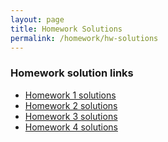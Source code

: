 ```yaml
---
layout: page
title: Homework Solutions
permalink: /homework/hw-solutions
---
```


### Homework solution links

* [Homework 1 solutions](hw1-solutions.pdf)
* [Homework 2 solutions](hw2-solutions.pdf)
* [Homework 3 solutions](hw3-solutions.pdf)
* [Homework 4 solutions](hw4-solutions.pdf)
